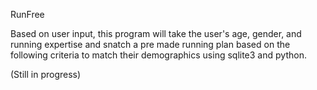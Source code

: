 RunFree

Based on user input, this program will take the user's age, gender, and running expertise and snatch a pre made running plan 
based on the following criteria to match their demographics using sqlite3 and python.

(Still in progress)
